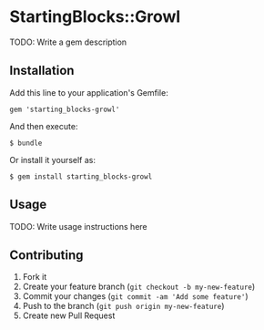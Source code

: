 # StartingBlocks::Growl

TODO: Write a gem description

## Installation

Add this line to your application's Gemfile:

    gem 'starting_blocks-growl'

And then execute:

    $ bundle

Or install it yourself as:

    $ gem install starting_blocks-growl

## Usage

TODO: Write usage instructions here

## Contributing

1. Fork it
2. Create your feature branch (`git checkout -b my-new-feature`)
3. Commit your changes (`git commit -am 'Add some feature'`)
4. Push to the branch (`git push origin my-new-feature`)
5. Create new Pull Request
